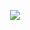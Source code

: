  <p style="text-align:center"><img src="https://user-images.githubusercontent.com/107058068/232123125-c95f6e40-af18-479e-b0d2-e3d61570a6f8.png"  ></p> 
 
 
